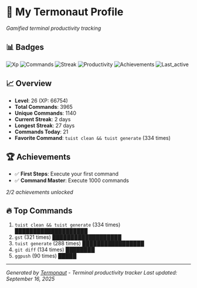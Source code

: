 # 🚀 My Termonaut Profile

*Gamified terminal productivity tracking*

## 📊 Badges

![Xp](https://img.shields.io/badge/XP-Level+26+%2866754%2F72900%29-orange?style=flat-square&logo=terminal&logoColor=white) ![Commands](https://img.shields.io/badge/Commands-3965-blue?style=flat-square&logo=terminal&logoColor=white) ![Streak](https://img.shields.io/badge/Streak-2+days-red?style=flat-square&logo=terminal&logoColor=white) ![Productivity](https://img.shields.io/badge/Productivity-80.0%25-green?style=flat-square&logo=terminal&logoColor=white) ![Achievements](https://img.shields.io/badge/Achievements-5%2F10-blue?style=flat-square&logo=terminal&logoColor=white) ![Last_active](https://img.shields.io/badge/Last+Active-14h+ago-yellow?style=flat-square&logo=terminal&logoColor=white) 

## 📈 Overview

- **Level**: 26 (XP: 66754)
- **Total Commands**: 3965
- **Unique Commands**: 1140
- **Current Streak**: 2 days
- **Longest Streak**: 27 days
- **Commands Today**: 21
- **Favorite Command**: `tuist clean && tuist generate` (334 times)

## 🏆 Achievements

- ✅ **First Steps**: Execute your first command
- ✅ **Command Master**: Execute 1000 commands

*2/2 achievements unlocked*

## 🔥 Top Commands

1. `tuist clean && tuist generate` (334 times) ████████████████████
2. `gst` (321 times) ███████████████████
3. `tuist generate` (288 times) █████████████████
4. `git diff` (134 times) ████████
5. `ggpush` (90 times) █████

---

*Generated by [Termonaut](https://github.com/oiahoon/termonaut) - Terminal productivity tracker*
*Last updated: September 16, 2025*
